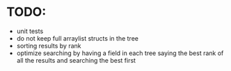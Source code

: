 # TODO:

- unit tests
- do not keep full arraylist structs in the tree
- sorting results by rank
- optimize searching by having a field in each tree saying the best rank of all the results and searching the best first